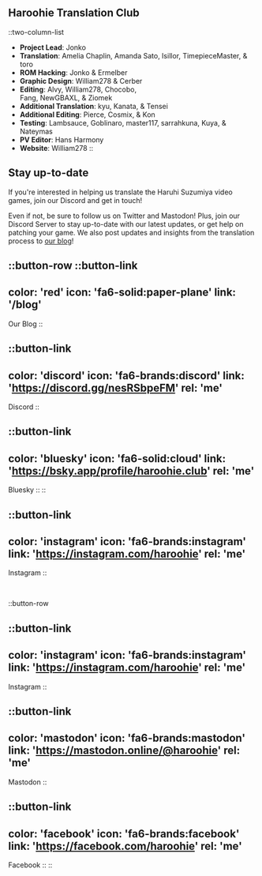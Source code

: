 ## Haroohie Translation Club
::two-column-list
- **Project Lead**: Jonko
- **Translation**: Amelia Chaplin, Amanda Sato, Isillor, TimepieceMaster, & toro
- **ROM Hacking**: Jonko & Ermelber
- **Graphic Design**: William278 & Cerber
- **Editing**: Alvy, William278, Chocobo,<br/>Fang, NewGBAXL, & Ziomek
- **Additional Translation**: kyu, Kanata, & Tensei 
- **Additional Editing**: Pierce, Cosmix, & Kon
- **Testing**: Lambsauce, Goblinaro, master117, sarrahkuna, Kuya, & Nateymas
- **PV Editor**: Hans Harmony
- **Website**: William278
::

## Stay up-to-date
If you're interested in helping us translate the Haruhi Suzumiya video games,
join our Discord and get in touch!

Even if not, be sure to follow us on Twitter and Mastodon! Plus, join our Discord Server to stay up-to-date with our latest updates, or get help on patching your game. We also post updates and insights from the translation process to [our blog](/blog)!

<!-- Social media, Discord and blog buttons -->
::button-row
::button-link
---
color: 'red'
icon: 'fa6-solid:paper-plane'
link: '/blog'
---
Our Blog
::

::button-link
---
color: 'discord'
icon: 'fa6-brands:discord'
link: 'https://discord.gg/nesRSbpeFM'
rel: 'me'
---
Discord
::

::button-link
---
color: 'bluesky' icon: 'fa6-solid:cloud' link:
'https://bsky.app/profile/haroohie.club' rel: 'me'
---
Bluesky :: ::

::button-link
---
color: 'instagram' icon: 'fa6-brands:instagram' link:
'https://instagram.com/haroohie' rel: 'me'
---
Instagram ::

<br/>

::button-row

::button-link
---
color: 'instagram'
icon: 'fa6-brands:instagram'
link: 'https://instagram.com/haroohie'
rel: 'me'
---
Instagram
::

::button-link
---
color: 'mastodon'
icon: 'fa6-brands:mastodon'
link: 'https://mastodon.online/@haroohie'
rel: 'me'
---
Mastodon
::

::button-link
---
color: 'facebook'
icon: 'fa6-brands:facebook'
link: 'https://facebook.com/haroohie'
rel: 'me'
---
Facebook
::
::